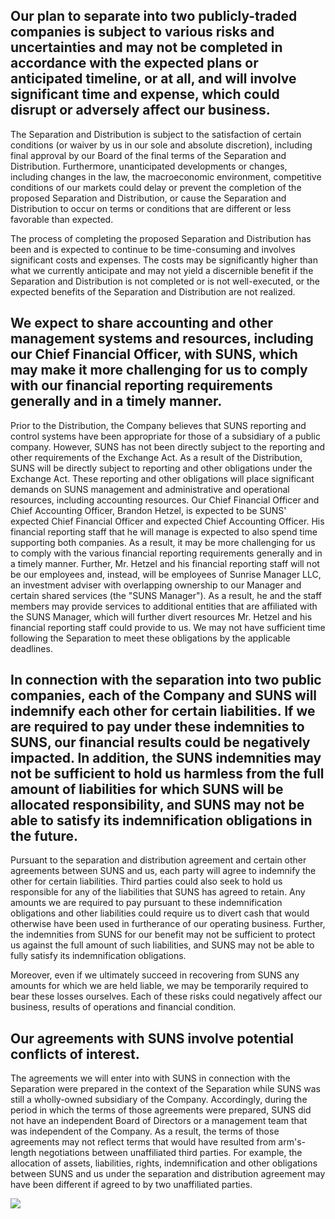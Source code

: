 ## Our plan to separate into two publicly-traded companies is subject to various risks and uncertainties and may not be completed in accordance with the expected plans or anticipated timeline, or at all, and will involve significant time and expense, which could disrupt or adversely affect our business.

The Separation and Distribution is subject to the satisfaction of certain conditions (or waiver by us in our sole and absolute discretion), including final approval by our Board of the final terms of the Separation and Distribution. Furthermore, unanticipated developments or changes, including changes in the law, the macroeconomic environment, competitive conditions of our markets could delay or prevent the completion of the proposed Separation and Distribution, or cause the Separation and Distribution to occur on terms or conditions that are different or less favorable than expected.

The process of completing the proposed Separation and Distribution has been and is expected to continue to be time-consuming and involves significant costs and expenses. The costs may be significantly higher than what we currently anticipate and may not yield a discernible benefit if the Separation and Distribution is not completed or is not well-executed, or the expected benefits of the Separation and Distribution are not realized.

## We expect to share accounting and other management systems and resources, including our Chief Financial Officer, with SUNS, which may make it more challenging for us to comply with our financial reporting requirements generally and in a timely manner.

Prior to the Distribution, the Company believes that SUNS reporting and control systems have been appropriate for those of a subsidiary of a public company. However, SUNS has not been directly subject to the reporting and other requirements of the Exchange Act. As a result of the Distribution, SUNS will be directly subject to reporting and other obligations under the Exchange Act. These reporting and other obligations will place significant demands on SUNS management and administrative and operational resources, including accounting resources. Our Chief Financial Officer and Chief Accounting Officer, Brandon Hetzel, is expected to be SUNS' expected Chief Financial Officer and expected Chief Accounting Officer. His financial reporting staff that he will manage is expected to also spend time supporting both companies. As a result, it may be more challenging for us to comply with the various financial reporting requirements generally and in a timely manner. Further, Mr. Hetzel and his financial reporting staff will not be our employees and, instead, will be employees of Sunrise Manager LLC, an investment adviser with overlapping ownership to our Manager and certain shared services (the "SUNS Manager"). As a result, he and the staff members may provide services to additional entities that are affiliated with the SUNS Manager, which will further divert resources Mr. Hetzel and his financial reporting staff could provide to us. We may not have sufficient time following the Separation to meet these obligations by the applicable deadlines.

## In connection with the separation into two public companies, each of the Company and SUNS will indemnify each other for certain liabilities. If we are required to pay under these indemnities to SUNS, our financial results could be negatively impacted. In addition, the SUNS indemnities may not be sufficient to hold us harmless from the full amount of liabilities for which SUNS will be allocated responsibility, and SUNS may not be able to satisfy its indemnification obligations in the future.

Pursuant to the separation and distribution agreement and certain other agreements between SUNS and us, each party will agree to indemnify the other for certain liabilities. Third parties could also seek to hold us responsible for any of the liabilities that SUNS has agreed to retain. Any amounts we are required to pay pursuant to these indemnification obligations and other liabilities could require us to divert cash that would otherwise have been used in furtherance of our operating business. Further, the indemnities from SUNS for our benefit may not be sufficient to protect us against the full amount of such liabilities, and SUNS may not be able to fully satisfy its indemnification obligations.

Moreover, even if we ultimately succeed in recovering from SUNS any amounts for which we are held liable, we may be temporarily required to bear these losses ourselves. Each of these risks could negatively affect our business, results of operations and financial condition.

## Our agreements with SUNS involve potential conflicts of interest.

The agreements we will enter into with SUNS in connection with the Separation were prepared in the context of the Separation while SUNS was still a wholly-owned subsidiary of the Company. Accordingly, during the period in which the terms of those agreements were prepared, SUNS did not have an independent Board of Directors or a management team that was independent of the Company. As a result, the terms of those agreements may not reflect terms that would have resulted from arm's-length negotiations between unaffiliated third parties. For example, the allocation of assets, liabilities, rights, indemnification and other obligations between SUNS and us under the separation and distribution agreement may have been different if agreed to by two unaffiliated parties.

![](_page_0_Picture_11.jpeg)